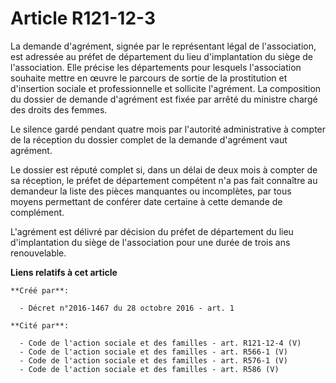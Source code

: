 # Article R121-12-3

La demande d'agrément, signée par le représentant légal de l'association, est adressée au préfet de département du lieu
d'implantation du siège de l'association. Elle précise les départements pour lesquels l'association souhaite mettre en œuvre
le parcours de sortie de la prostitution et d'insertion sociale et professionnelle et sollicite l'agrément. La composition du
dossier de demande d'agrément est fixée par arrêté du ministre chargé des droits des femmes.

Le silence gardé pendant quatre mois par l'autorité administrative à compter de la réception du dossier complet de la demande
d'agrément vaut agrément.

Le dossier est réputé complet si, dans un délai de deux mois à compter de sa réception, le préfet de département compétent
n'a pas fait connaître au demandeur la liste des pièces manquantes ou incomplètes, par tous moyens permettant de conférer
date certaine à cette demande de complément.

L'agrément est délivré par décision du préfet de département du lieu d'implantation du siège de l'association pour une durée
de trois ans renouvelable.

**Liens relatifs à cet article**

	**Créé par**:

	  - Décret n°2016-1467 du 28 octobre 2016 - art. 1

	**Cité par**:

	  - Code de l'action sociale et des familles - art. R121-12-4 (V)
	  - Code de l'action sociale et des familles - art. R566-1 (V)
	  - Code de l'action sociale et des familles - art. R576-1 (V)
	  - Code de l'action sociale et des familles - art. R586 (V)
